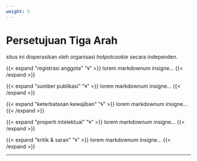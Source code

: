 ```yaml
---
weight: 5
---
```


<h1>Persetujuan Tiga Arah</h1>

situs ini dioperasikan oleh organisasi *hotpotcookie* secara independen.

{{< expand "registrasi anggota" "🌀" >}}
lorem markdownum insigne...
{{< /expand >}}

{{< expand "sumber publikasi" "🌀" >}}
lorem markdownum insigne...
{{< /expand >}}

{{< expand "keterbatasan kewajiban" "🌀" >}}
lorem markdownum insigne...
{{< /expand >}}

{{< expand "properti intelektual" "🌀" >}}
lorem markdownum insigne...
{{< /expand >}}

{{< expand "kritik & saran" "🌀" >}}
lorem markdownum insigne...
{{< /expand >}}

---
